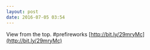 ```yaml
---
layout: post
date: 2016-07-05 03:54
---
```

View from the top. #prefireworks [http://bit.ly/29mryMc](http://bit.ly/29mryMc)
